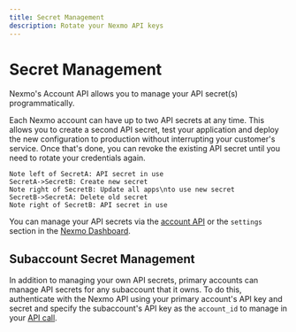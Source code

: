 ```yaml
---
title: Secret Management
description: Rotate your Nexmo API keys
---
```


# Secret Management

Nexmo's Account API allows you to manage your API secret(s) programmatically.

Each Nexmo account can have up to two API secrets at any time. This allows you to create a second API secret, test your application and deploy the new configuration to production without interrupting your customer's service. Once that's done, you can revoke the existing API secret until you need to rotate your credentials again.

```sequence_diagram
Note left of SecretA: API secret in use
SecretA->SecretB: Create new secret
Note right of SecretB: Update all apps\nto use new secret
SecretB->SecretA: Delete old secret
Note right of SecretB: API secret in use

```

You can manage your API secrets via the [account API](/api/account) or the `settings` section in the [Nexmo Dashboard](https://dashboard.nexmo.com/settings).

## Subaccount Secret Management

In addition to managing your own API secrets, primary accounts can manage API secrets for any subaccount that it owns. To do this, authenticate with the Nexmo API using your primary account's API key and secret and specify the subaccount's API key as the `account_id` to manage in your [API call](/api/account/secret-management).
